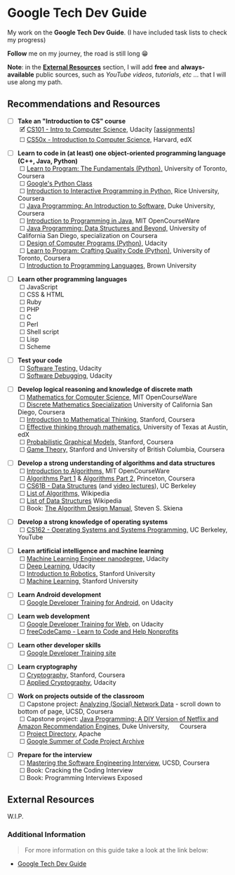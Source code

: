 # Google Tech Dev Guide

My work on the **Google Tech Dev Guide**. 
(I have included task lists to check my progress)

**Follow** me on my journey, the road is still long :grin:

**Note**: in the [**External Resources**](#external-resources) section, I will add **free** and **always-available** public sources, such as *YouTube videos*, *tutorials*, *etc* ... that I will use along my path.

## Recommendations and Resources

- [ ] **Take an "Introduction to CS" course**
<br>&nbsp;&#128505; [CS101 - Intro to Computer Science,](https://www.udacity.com/course/cs101) Udacity [[assignments](https://github.com/HawksSpawn/introduction-to-python-programming-solutions)]
<br>&nbsp;&#9744; [CS50x - Introduction to Computer Science,](https://www.edx.org/course/cs50s-introduction-computer-science-harvardx-cs50x) Harvard, edX    

- [ ] **Learn to code in (at least) one object-oriented programming language (C++, Java, Python)**
<br>&nbsp;&#9744; [Learn to Program: The Fundamentals (Python),](https://www.coursera.org/learn/learn-to-program) University of Toronto, Coursera
<br>&nbsp;&#9744; [Google's Python Class](https://developers.google.com/edu/python/)
<br>&nbsp;&#9744; [Introduction to Interactive Programming in Python,](https://www.coursera.org/learn/interactive-python-1) Rice University, Coursera
<br>&nbsp;&#9744; [Java Programming: An Introduction to Software,](https://www.coursera.org/specializations/java-programming) Duke University, Coursera
<br>&nbsp;&#9744; [Introduction to Programming in Java,](https://ocw.mit.edu/courses/electrical-engineering-and-computer-science/6-092-introduction-to-programming-in-java-january-iap-2010/index.htm) MIT OpenCourseWare
<br>&nbsp;&#9744; [Java Programming: Data Structures and Beyond,](https://www.coursera.org/specializations/java-object-oriented) University of California San Diego, specialization on Coursera
<br>&nbsp;&#9744; [Design of Computer Programs (Python),](https://www.udacity.com/course/design-of-computer-programs--cs212) Udacity
<br>&nbsp;&#9744; [Learn to Program: Crafting Quality Code (Python),](https://www.coursera.org/learn/program-code) University of Toronto, Coursera
<br>&nbsp;&#9744; [Introduction to Programming Languages,](https://cs.brown.edu/courses/cs173/2012/OnLine/) Brown University

- [ ] **Learn other programming languages**
<br>&nbsp;&#9744; JavaScript
<br>&nbsp;&#9744; CSS & HTML
<br>&nbsp;&#9744; Ruby
<br>&nbsp;&#9744; PHP
<br>&nbsp;&#9744; C
<br>&nbsp;&#9744; Perl
<br>&nbsp;&#9744; Shell script
<br>&nbsp;&#9744; Lisp
<br>&nbsp;&#9744; Scheme

- [ ] **Test your code**
<br>&nbsp;&#9744; [Software Testing,](https://www.udacity.com/course/software-testing--cs258) Udacity
<br>&nbsp;&#9744; [Software Debugging,](https://www.udacity.com/course/software-debugging--cs259) Udacity

- [ ] **Develop logical reasoning and knowledge of discrete math**
<br>&nbsp;&#9744; [Mathematics for Computer Science,](https://ocw.mit.edu/courses/electrical-engineering-and-computer-science/6-042j-mathematics-for-computer-science-fall-2010/index.htm) MIT OpenCourseWare
<br>&nbsp;&#9744; [Discrete Mathematics Specialization](https://www.coursera.org/specializations/discrete-mathematics) University of California San Diego, Coursera
<br>&nbsp;&#9744; [Introduction to Mathematical Thinking,](https://www.coursera.org/learn/mathematical-thinking) Stanford, Coursera
<br>&nbsp;&#9744; [Effective thinking through mathematics,](https://www.edx.org/course/effective-thinking-through-mathematics-utaustinx-ut-9-01x-0) University of Texas at Austin, edX
<br>&nbsp;&#9744; [Probabilistic Graphical Models,](https://www.coursera.org/course/pgm) Stanford, Coursera
<br>&nbsp;&#9744; [Game Theory,](https://www.coursera.org/course/gametheory) Stanford and University of British Columbia, Coursera

- [ ] **Develop a strong understanding of algorithms and data structures**
<br>&nbsp;&#9744; [Introduction to Algorithms,](https://ocw.mit.edu/courses/electrical-engineering-and-computer-science/6-006-introduction-to-algorithms-spring-2008/index.htm) MIT OpenCourseWare
<br>&nbsp;&#9744; [Algorithms Part 1](https://www.coursera.org/learn/algorithms-part1) & [Algorithms Part 2,](https://www.coursera.org/learn/algorithms-part2) Princeton, Coursera
<br>&nbsp;&#9744; [CS61B - Data Structures](https://people.eecs.berkeley.edu/~jrs/61b/) (and [video lectures](https://archive.org/details/ucberkeley_webcast_itunesu_596646791)), UC Berkeley
<br>&nbsp;&#9744; [List of Algorithms,](https://en.wikipedia.org/wiki/List_of_algorithms) Wikipedia
<br>&nbsp;&#9744; [List of Data Structures](https://en.wikipedia.org/wiki/List_of_data_structures) Wikipedia
<br>&nbsp;&#9744; Book: [The Algorithm Design Manual,](https://www.goodreads.com/book/show/425208.The_Algorithm_Design_Manual) Steven S. Skiena
    
- [ ] **Develop a strong knowledge of operating systems**
<br>&nbsp;&#9744; [CS162 - Operating Systems and Systems Programming,](https://archive.org/details/ucberkeley-webcast-PL3A5075EC94726781) UC Berkeley, YouTube

- [ ] **Learn artificial intelligence and machine learning**
<br>&nbsp;&#9744; [Machine Learning Engineer nanodegree,](https://www.udacity.com/course/machine-learning-engineer-nanodegree--nd009) Udacity
<br>&nbsp;&#9744; [Deep Learning,](https://www.udacity.com/course/deep-learning--ud730) Udacity
<br>&nbsp;&#9744; [Introduction to Robotics,](https://see.stanford.edu/Course/CS223A) Stanford University
<br>&nbsp;&#9744; [Machine Learning,](https://see.stanford.edu/Course/CS229) Stanford University

- [ ] **Learn Android development**
<br>&nbsp;&#9744; [Google Developer Training for Android,](https://developers.google.com/training/android/) on Udacity

- [ ] **Learn web development**
<br>&nbsp;&#9744; [Google Developer Training for Web,](https://developers.google.com/training/web/) on Udacity
<br>&nbsp;&#9744; [freeCodeCamp - Learn to Code and Help Nonprofits](https://www.freecodecamp.org/)

- [ ] **Learn other developer skills**
<br>&nbsp;&#9744; [Google Developer Training site](https://developers.google.com/training/)

- [ ] **Learn cryptography**
<br>&nbsp;&#9744; [Cryptography,](https://www.coursera.org/course/crypto) Stanford, Coursera
<br>&nbsp;&#9744; [Applied Cryptography,](https://www.udacity.com/course/applied-cryptography--cs387) Udacity

- [ ] **Work on projects outside of the classroom**
<br>&nbsp;&#9744; Capstone project: [Analyzing (Social) Network Data](https://www.coursera.org/specializations/java-object-oriented) - scroll down to bottom of page, UCSD, Coursera
<br>&nbsp;&#9744; Capstone project: [Java Programming: A DIY Version of Netflix and Amazon Recommendation Engines,](https://www.coursera.org/learn/java-programming-recommender) Duke University, &nbsp;&nbsp;&nbsp;&nbsp;&nbsp;Coursera
<br>&nbsp;&#9744; [Project Directory,](https://projects.apache.org/) Apache
<br>&nbsp;&#9744; [Google Summer of Code Project Archive](https://www.google-melange.com/gsoc/homepage/google/gsoc2013)

- [ ] **Prepare for the interview**
<br>&nbsp;&#9744; [Mastering the Software Engineering Interview,](https://www.coursera.org/learn/cs-tech-interview) UCSD, Coursera
<br>&nbsp;&#9744; Book: Cracking the Coding Interview
<br>&nbsp;&#9744; Book: Programming Interviews Exposed

<section id="external-resources">
<h2>External Resources</h2>
  <p>W.I.P.</p>
</section>

### Additional Information

> For more information on this guide take a look at the link below:

* [Google Tech Dev Guide](https://github.com/GustavBertram/old-google-tech-dev-guide)
